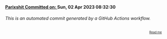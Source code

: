 **[Parixshit Committed on: ](https://github.com/Parixshit/AutoCommit/commit/fc5d9393f480301f3d05c08a8229734703a12d60) Sun, 02 Apr 2023 08:32:30** <!-- 2c290037546fad070862d12bd0adeff0cea69959 -->

###### This is an automated commit generated by a GitHub Actions workflow.

<div align="right"><sub><sup><a href="https://github.com/Parixshit/AutoCommit.git">Read me</a></sup></sub></div>
